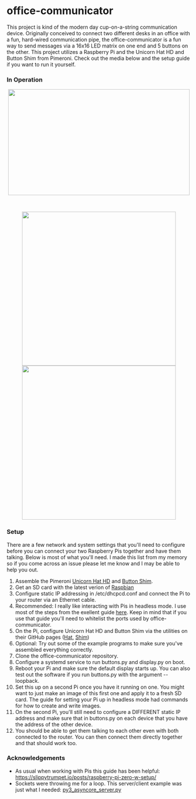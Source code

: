 # office-communicator
This project is kind of the modern day cup-on-a-string communication device. Originally conceived to connect two different desks in an office with a fun, hard-wired communication pipe, the office-communicator is a fun way to send messages via a 16x16 LED matrix on one end and 5 buttons on the other. This project utilizes a Raspberry Pi and the Unicorn Hat HD and Button Shim from Pimeroni. Check out the media below and the setup guide if you want to run it yourself.

### In Operation
<p align="center">
<img src="/media/communicator_demo.gif" width="496" height="289">
</p>
<br />

<p align="center">
<img src="/media/default.JPG" width="420px"/> <img src="/media/glasses.JPG" width ="420px"/>
</p>

### Setup
There are a few network and system settings that you'll need to configure
before you can connect your two Raspberry Pis together and have them talking.
Below is most of what you'll need. I made this list from my memory so if you
come across an issue please let me know and I may be able to help you out.

1. Assemble the Pimeroni [Unicorn Hat HD](https://shop.pimoroni.com/products/unicorn-hat-hd) and [Button Shim](https://shop.pimoroni.com/products/button-shim).
2. Get an SD card with the latest verion of [Raspbian](https://www.raspberrypi.org/downloads/raspbian/)
3. Configure static IP addressing in /etc/dhcpcd.conf and connect the Pi to your router via an Ethernet cable.
4. Recommended: I really like interacting with Pis in headless mode. I use most of the steps from the exellent guide [here](https://slippytrumpet.io/posts/raspberry-pi-zero-w-setup/). Keep in mind that if you use that guide you'll need to whitelist the ports used by office-communicator.
5. On the Pi, configure Unicorn Hat HD and Button Shim via the utilities on their GitHub pages ([Hat](https://github.com/pimoroni/unicorn-hat-hd), [Shim](https://github.com/pimoroni/button-shim))
6. Optional: Try out some of the example programs to make sure you've assembled everything correctly.
7. Clone the office-communicator repository.
8. Configure a systemd service to run buttons.py and display.py on boot.
9. Reboot your Pi and make sure the default display starts up. You can also test out the software if you run buttons.py with the argument --loopback.
10. Set this up on a second Pi once you have it running on one. You might want to just make an image of this first one and apply it to a fresh SD card. The guide for setting your Pi up in headless mode had commands for how to create and write images.
11. On the second Pi, you'll still need to configure a DIFFERENT static IP address and make sure that in buttons.py on each device that you have the address of the other device.
12. You should be able to get them talking to each other even with both connected to the router. You can then connect them directly together and that should work too. 

### Acknowledgements
* As usual when working with Pis this guide has been helpful: https://slippytrumpet.io/posts/raspberry-pi-zero-w-setup/
* Sockets were throwing me for a loop. This server/client example was just what I needed: [py3_asyncore_server.py](https://gist.github.com/justinfx/72581492b92444b1fb1116c0fc919cb5#file-py3_asyncore_server-py)

